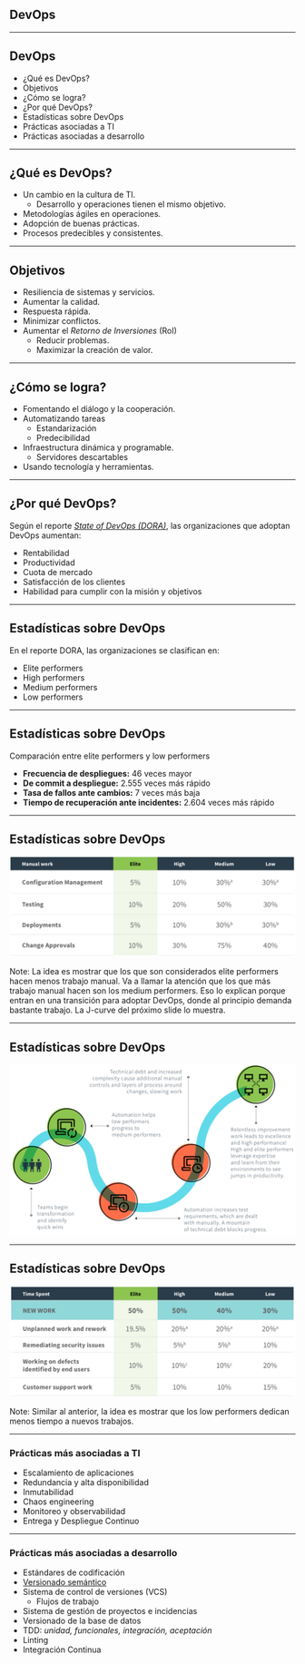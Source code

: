 ## DevOps

---

## DevOps

* ¿Qué es DevOps?
* Objetivos
* ¿Cómo se logra?
* ¿Por qué DevOps?
* Estadísticas sobre DevOps
* Prácticas asociadas a TI
* Prácticas asociadas a desarrollo

---

## ¿Qué es DevOps?

* Un cambio en la cultura de TI.
	* Desarrollo y operaciones tienen el mismo objetivo.
* Metodologías ágiles en operaciones.
* Adopción de buenas prácticas.
* Procesos predecibles y consistentes.

---

## Objetivos

* Resiliencia de sistemas y servicios.
* Aumentar la calidad.
* Respuesta rápida.
* Minimizar conflictos.
* Aumentar el _Retorno de Inversiones_ (RoI)
	* Reducir problemas.
	* Maximizar la creación de valor.

---

## ¿Cómo se logra?

* Fomentando el diálogo y la cooperación.
* Automatizando tareas
	* Estandarización
	* Predecibilidad
* Infraestructura dinámica y programable.
	* Servidores descartables
* Usando tecnología y herramientas.

---

## ¿Por qué DevOps?

Según el reporte _[State of DevOps (DORA)](https://devops-research.com/)_, las organizaciones que adoptan DevOps aumentan:

* Rentabilidad
* Productividad
* Cuota de mercado
* Satisfacción de los clientes
* Habilidad para cumplir con la misión y objetivos

---

## Estadísticas sobre DevOps

En el reporte DORA, las organizaciones se clasifican en:

* Elite performers
* High performers
* Medium performers
* Low performers

---

## Estadísticas sobre DevOps

Comparación entre elite performers y low performers

* **Frecuencia de despliegues:** 46 veces mayor
* **De commit a despliegue:** 2.555 veces más rápido
* **Tasa de fallos ante cambios:** 7 veces más baja
* **Tiempo de recuperación ante incidentes:** 2.604 veces más rápido

---

## Estadísticas sobre DevOps

![Comparación de trabajo manual](images/dora-manual-work.png)

Note:
La idea es mostrar que los que son considerados elite performers hacen menos
trabajo manual. Va a llamar la atención que los que más trabajo manual hacen son
los medium performers. Eso lo explican porque entran en una transición para
adoptar DevOps, donde al principio demanda bastante trabajo. La J-curve del
próximo slide lo muestra.

---

## Estadísticas sobre DevOps

![J-Curve](images/dora-j-curve.png)<!-- .element: height="500px" -->

---

## Estadísticas sobre DevOps

![Tiempo dedicado en](images/dora-time-spent.png)

Note:
Similar al anterior, la idea es mostrar que los low performers dedican menos
tiempo a nuevos trabajos.


---

### Prácticas más asociadas a TI

* Escalamiento de aplicaciones
* Redundancia y alta disponibilidad
* Inmutabilidad
* Chaos engineering
* Monitoreo y observabilidad 
* Entrega y Despliegue Continuo

---

### Prácticas más asociadas a desarrollo

* Estándares de codificación
* [Versionado semántico](https://semver.org)
* Sistema de control de versiones (VCS)
	* Flujos de trabajo
* Sistema de gestión de proyectos e incidencias
* Versionado de la base de datos
* TDD: _unidad, funcionales, integración, aceptación_
* Linting
* Integración Continua


